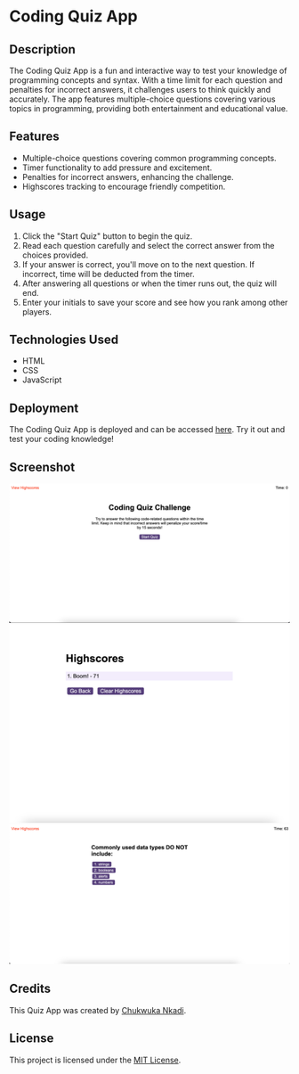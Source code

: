 # Coding Quiz App

## Description
The Coding Quiz App is a fun and interactive way to test your knowledge of programming concepts and syntax. With a time limit for each question and penalties for incorrect answers, it challenges users to think quickly and accurately. The app features multiple-choice questions covering various topics in programming, providing both entertainment and educational value.

## Features
- Multiple-choice questions covering common programming concepts.
- Timer functionality to add pressure and excitement.
- Penalties for incorrect answers, enhancing the challenge.
- Highscores tracking to encourage friendly competition.

## Usage
1. Click the "Start Quiz" button to begin the quiz.
2. Read each question carefully and select the correct answer from the choices provided.
3. If your answer is correct, you'll move on to the next question. If incorrect, time will be deducted from the timer.
4. After answering all questions or when the timer runs out, the quiz will end.
5. Enter your initials to save your score and see how you rank among other players.

## Technologies Used
- HTML
- CSS
- JavaScript

## Deployment
The Coding Quiz App is deployed and can be accessed [here](https://yourDeployedQuizAppUrl.com). Try it out and test your coding knowledge!

## Screenshot
![Example](assets/screenshots/Screenshot03.png "Example screenshot 1")  
![Example](assets/screenshots/Screenshot01.png "Example screenshot 2")  
![Example](assets/screenshots/Screenshot02.png "Example screenshot 3")  

## Credits
This Quiz App was created by [Chukwuka Nkadi](https://yourGithubAccountUrl.com).

## License
This project is licensed under the [MIT License](https://opensource.org/licenses/MIT).
